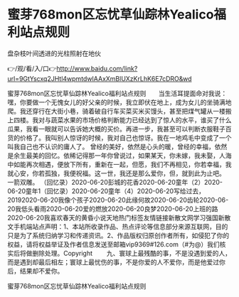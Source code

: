 # 蜜芽768mon区忘忧草仙踪林Yealico福利站点规则
盘杂枝叶间透进的光柱照射在地伙

👉/观/看/入/口👉http://www.baidu.com/link?url=9GtYscxq2JHtl4wpmtdwIAAxXmBlUXzKrLhK6E7cDRO&wd

蜜芽768mon区忘忧草仙踪林Yealico福利站点规则　　当生活耳提面命对我说：嘿，你要做一个无愧女儿的好父亲的时候，我立即伏在地上，成为女儿的坐骑满地爬。我还穿行在大街小巷，骑着破自行车买菜买米买馒头，甚至把煤气罐从一楼搬上四楼。我对与蔬菜水果的市场价格判断能力已经达到了惊人的水平，谁买了什么瓜果，我看一眼就可以告诉她大概的买价。再进一步，我甚至可以判断衣服鞋子百货的价格了。我叫别人惊讶的时候，我对自己也惊讶。我在一地鸡毛中变成了一个叫我自己也不认识的庸人了。
曾经的美好，依然是心头的暖，曾经的幸福，依然是余生最美的回忆。依稀记得那一年你曾说过，如果某天，你未嫁，我未娶，人海中如能再次相遇，便放下所有，重新在一起，但愿，我们不再相见，你若幸福，我就心安，你若孤独，我便祝福。这一世，我还是那么爱你，但，就到此为止吧。
		一箭双雕。
（回忆录）2020-06-20彭城的花香2020-06-20童年（2）2020-06-20童年1（回忆录）2020-06-20童年（4）2020-06-20写给过去，20192020-06-20我像个孩子2020-06-20此缘何故2020-06-20齿轮2020-06-20我低头看雨2020-06-20爱的燃放2020-06-20良梦2020-06-20上班的路2020-06-20我喜欢春天的黄昏小说天地热门标签友情链接新散文网学习强国新散文手机端站点声明：1、本站所收录作品、热点评论等信息部分来源互联网，目的只是为了系统归纳学习和传递资讯。2、作品版权归原创作者所有，如侵犯了你的权益，请将权益举证及作者信息发送至邮箱vip9369#126.com（#为@）我们核实后将做删除处理。Copyright
　　九、寰球上最残酷的事，不是没遇到爱的人，而是遇到却最后相左；寰球上最忧伤的事，不是你爱的人不爱你，而是他爱过你后，结果却不爱你。

蜜芽768mon区忘忧草仙踪林Yealico福利站点规则
